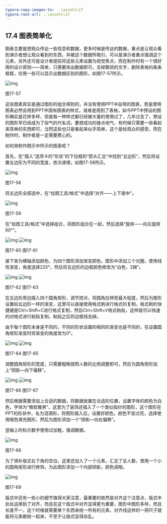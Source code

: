 ```yaml
---
typora-copy-images-to: ..\assets\17
typora-root-url: ..\assets\17
---
```


## **17.4**  **图表简单化**

图表主要是想观众传达一些信息和数据，更多时候是传达的数据，重点是让观众看到演示者想让观众看到的东西，并被这个数据所吸引，可以是演示者重点强调这个元素，另外还可是设计者提前将这些元素设置为视觉焦点，而在制作时有一个很好用的设计原则——简单，只需要突出数据即可，去掉繁琐的文字，删除表格的条条框框，仅用一些可以显示出数据区别的图形，如图17-57所示。

![img](/../../第十七章%20数据的创意展示.files/image058.jpg)

图17-57

这张图表其实是通过图形的组合得到的，并没有使用PPT中自带的图表，若是使用图表必然会用到PPT中固有图表的样式，或者是用到了表格，如今PPT中预设的图形确实是花样多样，但是每一种样式都已经被大量的使用过了，几年过去了，预设的图形早已经成为了俗气的代名词，要想成功的接点地气，有时候只需要一些看起来简单的东西即可，当然这些也只是看起来似乎简单，这个是给观众的感受，而在制作时，制作者是一定需要费心的。

如何来制作图示中所示的图表呢？

首先，在“插入”选项卡的“形状”的下拉框的“箭头汇总”中找到“五边形”，然后将设置五边形为不同的宽度，依次递增，如图17-58所示。

![img](/../../第十七章%20数据的创意展示.files/image059.jpg)

图17-58

将五边形全部选中，在“绘图工具/格式”中选择“对齐——上下居中”。

![img](/../../第十七章%20数据的创意展示.files/image060.jpg)

图17-59

在“绘图工具/格式”中选择组合，将图形组合在一起，然后选择“旋转——向左旋转90°”。

![img](/../../第十七章%20数据的创意展示.files/image061.png)   ![img](/../../第十七章%20数据的创意展示.files/image062.jpg)

图17-60                                 图17-61           

接下来为横轴添加颜色，为四个图形添加渐变颜色，图形中添加三个光圈，使用线性渐变，角度选择225°，然后将五边形的边框颜色修改为“白色，2磅”。

![img](/../../第十七章%20数据的创意展示.files/image063.jpg)  ![img](/../../第十七章%20数据的创意展示.files/image064.jpg)

图17-62                                   图17-63             

在五边形旁边插入四个圆角矩形，调节控点，将圆角拉伸至最大程度，然后为图形设置如五边形一样的渐变，这里可以直接使用格式刷进行格式的复制，格式刷的快捷键是Ctrl+Shift+C进行格式复制，然后Ctrl+Shift+V格式粘贴，这样就可以快速的对格式进行粘贴复制，粘贴之后将边框线去掉。

由于每个图形本身是不同的，不同的形状设置的相同的渐变也是不同的，在设置圆角矩形渐变时将渐变的角度改为0°。

![img](/../../第十七章%20数据的创意展示.files/image065.jpg)   ![img](/../../第十七章%20数据的创意展示.files/image066.jpg)

图17-64                               图17-65     

调整圆角矩形的宽度，只需要粗略按照人数的比例调整即可，然后为圆角矩形加上“阴影—向下偏移”。

![img](/../../第十七章%20数据的创意展示.files/image067.png)  ![img](/../../第十七章%20数据的创意展示.files/image068.jpg)

图17-66                               图17-67          

然后根据需要添加上合适的数据，将数据放置在合适的位置，设置字体的颜色为白色，字体为“微软雅黑”，这里为了装饰还插入了一个类似指针的图形，这个图形在PPT的形状中，名为泪滴形，将图形插入后，设置好颜色，颜色不宜过亮，选择使用暗色填充图形，然后为图形添加一个“阴影—向右偏移”。

竖轴上的标示数字使用过加粗，强调数据。

![img](/../../第十七章%20数据的创意展示.files/image069.jpg)

图17-68

为了填补版式右下角的空白，这里还加入了一个元素，汇总了总人数，使用一个小的圆角矩形进行修饰，为此图形添加一个内部阴影，颜色调暗。

![img](/../../第十七章%20数据的创意展示.files/image070.jpg)

图17-69

版式中还有一些小的细节值得大家注意，最重要的依然是对齐这个注意点，版式中处处运用到了对齐，而且在这个版式中对齐显得更为重要，图形中图形多样，而且长度不一，这个时候就需要某个东西来统一所有的元素，对齐线这样的一把尺子就能将元素都统一起来，不至于让版式显得杂乱。